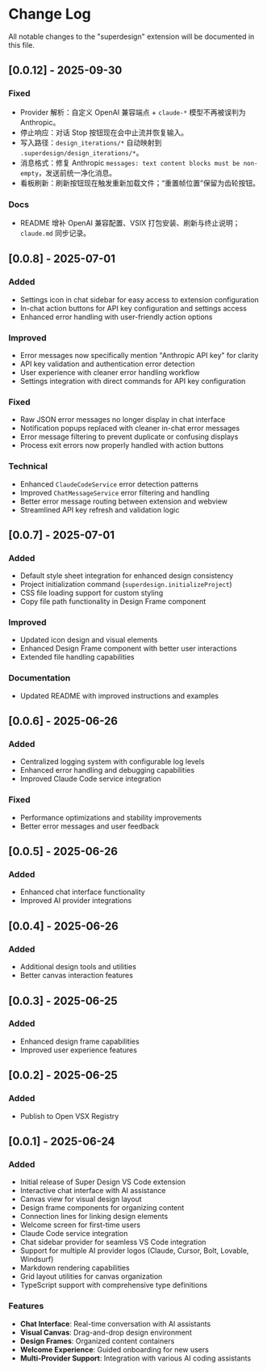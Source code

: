 # Change Log

All notable changes to the "superdesign" extension will be documented in this file.

## [0.0.12] - 2025-09-30

### Fixed
- Provider 解析：自定义 OpenAI 兼容端点 + `claude-*` 模型不再被误判为 Anthropic。
- 停止响应：对话 Stop 按钮现在会中止流并恢复输入。
- 写入路径：`design_iterations/*` 自动映射到 `.superdesign/design_iterations/*`。
- 消息格式：修复 Anthropic `messages: text content blocks must be non-empty`，发送前统一净化消息。
- 看板刷新：刷新按钮现在触发重新加载文件；“重置帧位置”保留为齿轮按钮。

### Docs
- README 增补 OpenAI 兼容配置、VSIX 打包安装、刷新与终止说明；`claude.md` 同步记录。


## [0.0.8] - 2025-07-01

### Added
- Settings icon in chat sidebar for easy access to extension configuration
- In-chat action buttons for API key configuration and settings access
- Enhanced error handling with user-friendly action options

### Improved
- Error messages now specifically mention "Anthropic API key" for clarity
- API key validation and authentication error detection
- User experience with cleaner error handling workflow
- Settings integration with direct commands for API key configuration

### Fixed
- Raw JSON error messages no longer display in chat interface
- Notification popups replaced with cleaner in-chat error messages
- Error message filtering to prevent duplicate or confusing displays
- Process exit errors now properly handled with action buttons

### Technical
- Enhanced `ClaudeCodeService` error detection patterns
- Improved `ChatMessageService` error filtering and handling
- Better error message routing between extension and webview
- Streamlined API key refresh and validation logic

## [0.0.7] - 2025-07-01

### Added
- Default style sheet integration for enhanced design consistency
- Project initialization command (`superdesign.initializeProject`)
- CSS file loading support for custom styling
- Copy file path functionality in Design Frame component

### Improved
- Updated icon design and visual elements
- Enhanced Design Frame component with better user interactions
- Extended file handling capabilities

### Documentation
- Updated README with improved instructions and examples

## [0.0.6] - 2025-06-26

### Added
- Centralized logging system with configurable log levels
- Enhanced error handling and debugging capabilities
- Improved Claude Code service integration

### Fixed
- Performance optimizations and stability improvements
- Better error messages and user feedback

## [0.0.5] - 2025-06-26

### Added
- Enhanced chat interface functionality
- Improved AI provider integrations

## [0.0.4] - 2025-06-26

### Added
- Additional design tools and utilities
- Better canvas interaction features

## [0.0.3] - 2025-06-25

### Added
- Enhanced design frame capabilities
- Improved user experience features

## [0.0.2] - 2025-06-25

### Added
- Publish to Open VSX Registry

## [0.0.1] - 2025-06-24

### Added
- Initial release of Super Design VS Code extension
- Interactive chat interface with AI assistance
- Canvas view for visual design layout
- Design frame components for organizing content
- Connection lines for linking design elements
- Welcome screen for first-time users
- Claude Code service integration
- Chat sidebar provider for seamless VS Code integration
- Support for multiple AI provider logos (Claude, Cursor, Bolt, Lovable, Windsurf)
- Markdown rendering capabilities
- Grid layout utilities for canvas organization
- TypeScript support with comprehensive type definitions

### Features
- **Chat Interface**: Real-time conversation with AI assistants
- **Visual Canvas**: Drag-and-drop design environment
- **Design Frames**: Organized content containers
- **Welcome Experience**: Guided onboarding for new users
- **Multi-Provider Support**: Integration with various AI coding assistants
